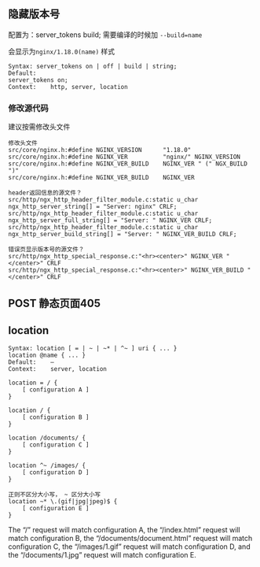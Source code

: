 ## 隐藏版本号

配置为：server_tokens build; 需要编译的时候加 `--build=name`

会显示为`nginx/1.18.0(name)` 样式

```
Syntax:	server_tokens on | off | build | string;
Default:	
server_tokens on;
Context:	http, server, location
```

### 修改源代码

建议按需修改头文件

```
修改头文件
src/core/nginx.h:#define NGINX_VERSION      "1.18.0"
src/core/nginx.h:#define NGINX_VER          "nginx/" NGINX_VERSION
src/core/nginx.h:#define NGINX_VER_BUILD    NGINX_VER " (" NGX_BUILD ")"
src/core/nginx.h:#define NGINX_VER_BUILD    NGINX_VER

header返回信息的源文件？
src/http/ngx_http_header_filter_module.c:static u_char ngx_http_server_string[] = "Server: nginx" CRLF;
src/http/ngx_http_header_filter_module.c:static u_char ngx_http_server_full_string[] = "Server: " NGINX_VER CRLF;
src/http/ngx_http_header_filter_module.c:static u_char ngx_http_server_build_string[] = "Server: " NGINX_VER_BUILD CRLF;

错误页显示版本号的源文件？
src/http/ngx_http_special_response.c:"<hr><center>" NGINX_VER "</center>" CRLF
src/http/ngx_http_special_response.c:"<hr><center>" NGINX_VER_BUILD "</center>" CRLF
```

## POST 静态页面405

## location

```
Syntax:	location [ = | ~ | ~* | ^~ ] uri { ... }
location @name { ... }
Default:	—
Context:	server, location
```

```
location = / {
    [ configuration A ]
}

location / {
    [ configuration B ]
}

location /documents/ {
    [ configuration C ]
}

location ^~ /images/ {
    [ configuration D ]
}

正则不区分大小写， ~ 区分大小写
location ~* \.(gif|jpg|jpeg)$ {
    [ configuration E ]
}
```

The “/” request will match configuration A, the “/index.html” request will match configuration B, the “/documents/document.html” request will match configuration C, the “/images/1.gif” request will match configuration D, and the “/documents/1.jpg” request will match configuration E.

